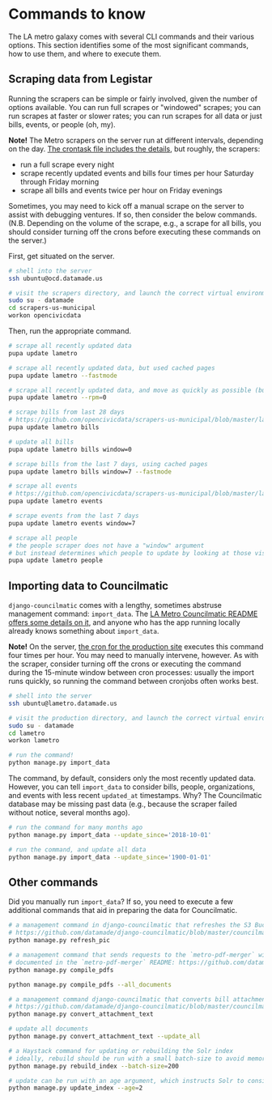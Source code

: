 # Commands to know

The LA metro galaxy comes with several CLI commands and their various options. This section identifies some of the most significant commands, how to use them, and where to execute them. 

## Scraping data from Legistar

Running the scrapers can be simple or fairly involved, given the number of options available. You can run full scrapes or "windowed" scrapes; you can run scrapes at faster or slower rates; you can run scrapes for all data or just bills, events, or people (oh, my). 

**Note!** The Metro scrapers on the server run at different intervals, depending on the day. [The crontask file includes the details](https://github.com/datamade/scrapers-us-municipal/blob/master/scripts/scrapers-us-municipal-crontask#L12), but roughly, the scrapers: 
* run a full scrape every night
* scrape recently updated events and bills four times per hour Saturday through Friday morning
* scrape all bills and events twice per hour on Friday evenings  

Sometimes, you may need to kick off a manual scrape on the server to assist with debugging ventures. If so, then consider the below commands. (N.B. Depending on the volume of the scrape, e.g., a scrape for all bills, you should consider turning off the crons before executing these commands on the server.)

First, get situated on the server.

```bash
# shell into the server
ssh ubuntu@ocd.datamade.us

# visit the scrapers directory, and launch the correct virtual environment
sudo su - datamade
cd scrapers-us-municipal
workon opencivicdata
```

Then, run the appropriate command.

```bash
# scrape all recently updated data
pupa update lametro

# scrape all recently updated data, but used cached pages
pupa update lametro --fastmode

# scrape all recently updated data, and move as quickly as possible (but do not use cache)
pupa update lametro --rpm=0 
```

```bash
# scrape bills from last 28 days
# https://github.com/opencivicdata/scrapers-us-municipal/blob/master/lametro/bills.py#L97
pupa update lametro bills

# update all bills
pupa update lametro bills window=0

# scrape bills from the last 7 days, using cached pages
pupa update lametro bills window=7 --fastmode
```

```bash
# scrape all events
# https://github.com/opencivicdata/scrapers-us-municipal/blob/master/lametro/events.py#L139
pupa update lametro events

# scrape events from the last 7 days
pupa update lametro events window=7
```

```bash
# scrape all people
# the people scraper does not have a "window" argument
# but instead determines which people to update by looking at those visible on the web interface
pupa update lametro people
```

## Importing data to Councilmatic

`django-councilmatic` comes with a lengthy, sometimes abstruse management command: `import_data`. The [LA Metro Councilmatic README offers some details on it](https://github.com/datamade/la-metro-councilmatic#import-data), and anyone who has the app running locally already knows something about `import_data`. 

**Note!** On the server, [the cron for the production site](https://github.com/datamade/la-metro-councilmatic/blob/master/scripts/lametro-crontasks) executes this command four times per hour. You may need to manually intervene, however. As with the scraper, consider turning off the crons or executing the command during the 15-minute window between cron processes: usually the import runs quickly, so running the command between cronjobs often works best. 

```bash
# shell into the server
ssh ubuntu@lametro.datamade.us

# visit the production directory, and launch the correct virtual environment
sudo su - datamade
cd lametro
workon lametro

# run the command!
python manage.py import_data
```

The command, by default, considers only the most recently updated data. However, you can tell `import_data` to consider bills, people, organizations, and events with less recent `updated_at` timestamps. Why? The Councilmatic database may be missing past data (e.g., because the scraper failed without notice, several months ago). 

```bash
# run the command for many months ago
python manage.py import_data --update_since='2018-10-01'

# run the command, and update all data
python manage.py import_data --update_since='1900-01-01'
```

## Other commands

Did you manually run `import_data`? If so, you need to execute a few additional commands that aid in preparing the data for Councilmatic.

```bash
# a management command in django-councilmatic that refreshes the S3 Bucket document cache
# https://github.com/datamade/django-councilmatic/blob/master/councilmatic_core/management/commands/refresh_pic.py
python manage.py refresh_pic
```

```bash 
# a management command that sends requests to the `metro-pdf-merger` with data about which reports to merge
# documented in the `metro-pdf-merger` README: https://github.com/datamade/metro-pdf-merger#get-started
python manage.py compile_pdfs

python manage.py compile_pdfs --all_documents
```

```bash
# a management command django-councilmatic that converts bill attachment into plain text (to enables searching for bills via attachments)
# https://github.com/datamade/django-councilmatic/blob/master/councilmatic_core/management/commands/convert_attachment_text.py
python manage.py convert_attachment_text

# update all documents
python manage.py convert_attachment_text --update_all
```

```bash
# a Haystack command for updating or rebuilding the Solr index
# ideally, rebuild should be run with a small batch-size to avoid memory consumption issues
python manage.py rebuild_index --batch-size=200

# update can be run with an age argument, which instructs Solr to consider bills updated so many hours ago
python manage.py update_index --age=2
```

